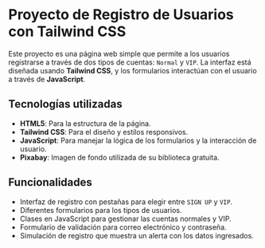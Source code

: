 # Proyecto de Registro de Usuarios con Tailwind CSS

Este proyecto es una página web simple que permite a los usuarios registrarse a través de dos tipos de cuentas: `Normal` y `VIP`. La interfaz está diseñada usando **Tailwind CSS**, y los formularios interactúan con el usuario a través de **JavaScript**.

## Tecnologías utilizadas

- **HTML5**: Para la estructura de la página.
- **Tailwind CSS**: Para el diseño y estilos responsivos.
- **JavaScript**: Para manejar la lógica de los formularios y la interacción de usuario.
- **Pixabay**: Imagen de fondo utilizada de su biblioteca gratuita.

## Funcionalidades

- Interfaz de registro con pestañas para elegir entre `SIGN UP` y `VIP`.
- Diferentes formularios para los tipos de usuarios.
- Clases en JavaScript para gestionar las cuentas normales y VIP.
- Formulario de validación para correo electrónico y contraseña.
- Simulación de registro que muestra un alerta con los datos ingresados.
